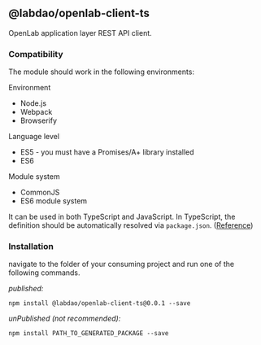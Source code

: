 ## @labdao/openlab-client-ts

OpenLab application layer REST API client.

### Compatibility

The module should work in the following environments:

Environment
* Node.js
* Webpack
* Browserify

Language level
* ES5 - you must have a Promises/A+ library installed
* ES6

Module system
* CommonJS
* ES6 module system

It can be used in both TypeScript and JavaScript. In TypeScript, the definition should be automatically resolved via `package.json`. ([Reference](http://www.typescriptlang.org/docs/handbook/typings-for-npm-packages.html))

### Installation

navigate to the folder of your consuming project and run one of the following commands.

_published:_

```
npm install @labdao/openlab-client-ts@0.0.1 --save
```

_unPublished (not recommended):_

```
npm install PATH_TO_GENERATED_PACKAGE --save
